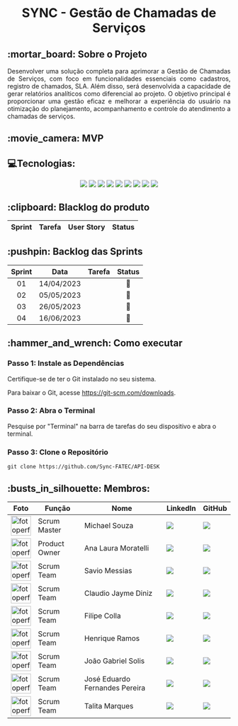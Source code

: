 <h1 align="center">SYNC - Gestão de Chamadas de Serviços </h1>
<h2>:mortar_board: Sobre o Projeto</h2>
<div align="justify">
Desenvolver uma solução completa para aprimorar a Gestão de Chamadas de Serviços, com foco em funcionalidades essenciais como cadastros, registro de chamados, SLA. Além disso, será desenvolvida a capacidade de gerar relatórios analíticos como diferencial ao projeto. O objetivo principal é proporcionar uma gestão eficaz e melhorar a experiência do usuário na otimização do planejamento, acompanhamento e controle do atendimento a chamadas de serviços.</div>

<h2>:movie_camera: MVP </h2>

<h2>💻Tecnologias: </h2>

<div align="center">
  <img src="https://img.shields.io/badge/Microsoft-666666?style=for-the-badge&logo=microsoft&logoColor=white&color=000000">
  <img src="https://img.shields.io/badge/Figma-F24E1E?style=for-the-badge&logo=figma&logoColor=white&color=000000">
  <img src="https://img.shields.io/badge/HTML-239120?style=for-the-badge&logo=html5&logoColor=white&color=000000">
  <img src="https://img.shields.io/badge/CSS-239120?&style=for-the-badge&logo=css3&logoColor=white&color=000000">
  <img src="https://img.shields.io/badge/Node.js-339933?style=for-the-badge&logo=node.js&logoColor=white&color=000000" />
  <img src="https://img.shields.io/badge/TypeScript-3178C6?style=for-the-badge&logo=typescript&logoColor=white&color=000000" />
  <img src="https://img.shields.io/badge/Mysql-7289DA?style=for-the-badge&logo=mysql&logoColor=white&color=000000">
  <img src="https://img.shields.io/badge/Discord-7289DA?style=for-the-badge&logo=discord&logoColor=white&color=000000">
  <img src="https://img.shields.io/badge/Slack-4A154B?style=for-the-badge&logo=slack&logoColor=white&color=000000">

</div>

<h2>:clipboard: Blacklog do produto</h2>

<table>
  <thead>
    <tr>
      <th>Sprint</th>
      <th>Tarefa</th>
      <th>User Story</th>
      <th>Status</th>
    </tr>
  </thead>
  <tbody>
    <!-- Linhas da tabela vazias -->
  </tbody>
</table>


<h2>:pushpin: Backlog das Sprints </h2>
<table>
  <thead>
    <tr>
      <th>Sprint</th>
      <th>Data</th>
      <th>Tarefa</th>
      <th>Status</th>
    </tr>
  </thead>
 <tbody>
  <tr>
    <td align="center">01</td>
    <td>14/04/2023</td>
    <td></td>
    <td align="center">🔄</td>
  </tr>
  <tr>
    <td align="center">02</td>
    <td>05/05/2023</td>
    <td></td>
    <td align="center">🔄</td>
  </tr>
  <tr>
    <td align="center">03</td>
    <td>26/05/2023</td>
    <td></td>
    <td align="center">🔄</td>
  </tr>
  <tr>
    <td align="center">04</td>
    <td>16/06/2023</td>
    <td></td>
    <td align="center">🔄</td>
  </tr>
</tbody>
</table>

<h2>:hammer_and_wrench: Como executar</h2>
  <h3>Passo 1: Instale as Dependências</h3>
  <p>Certifique-se de ter o Git instalado no seu sistema.</p>
  <p>Para baixar o Git, acesse <a href="https://git-scm.com/downloads">https://git-scm.com/downloads</a>.</p>
  <h3>Passo 2: Abra o Terminal</h3>
  <p>Pesquise por "Terminal" na barra de tarefas do seu dispositivo e abra o terminal.</p>
  <h3>Passo 3: Clone o Repositório</h3>
  <pre><code>git clone https://github.com/Sync-FATEC/API-DESK</code></pre>

<h2>:busts_in_silhouette: Membros:</h2>
<table>
    <thead>
        <tr>
            <th>Foto</th>
            <th>Função</th>
            <th>Nome</th>
            <th>LinkedIn</th>
            <th>GitHub</th>
        </tr>
    </thead>
    <tbody>
        <tr>
            <td>
                <a href="https://github.com/maiconsso">
                    <img src="https://avatars.githubusercontent.com/u/53847691?s=400&u=f3a98c19b124cc997a5ddcab63ae00f590d81a19&v=4"alt="fotoperfil" width="45">
                </a>
            </td>
            <td>Scrum Master</td>
            <td>Michael Souza</td>
            <td>
                <a href="https://www.linkedin.com/in/michael-ssouza/">
                    <img src='https://img.shields.io/badge/LinkedIn-0077B5?style=for-the-badge&logo=linkedin&logoColor=white&color=000000' />
                </a>
            </td>
            <td>
                <a href="https://github.com/maiconsso">
                    <img src='https://img.shields.io/badge/GitHub-100000?style=for-the-badge&logo=github&logoColor=white&color=000000' />
                </a>
            </td>
        </tr>
      <tr>
    <td>
        <a href="https://github.com/Ana-Laura-Moratelli">
            <img src="https://avatars.githubusercontent.com/u/127795446?v=4" alt="fotoperfil" width="45">
        </a>
    </td>
    <td>Product Owner</td>
    <td>Ana Laura Moratelli</td>
    <td>
        <a href="https://www.linkedin.com/in/anamoratelli">
            <img src='https://img.shields.io/badge/LinkedIn-0077B5?style=for-the-badge&logo=linkedin&logoColor=white&color=000000' />
        </a>
    </td>
    <td>
        <a href="https://github.com/Ana-Laura-Moratelli">
            <img src='https://img.shields.io/badge/GitHub-100000?style=for-the-badge&logo=github&logoColor=white&color=000000' />
        </a>
    </td>
</tr>
<tr>
    <td>
        <a href="https://github.com/SavioMessias">
            <img src="https://avatars.githubusercontent.com/u/126280277?v=4" alt="fotoperfil" width="45">
        </a>
    </td>
    <td>Scrum Team</td>
    <td>Savio Messias</td>
    <td>
        <a href="https://www.linkedin.com/in/kayquemessias">
            <img src='https://img.shields.io/badge/LinkedIn-0077B5?style=for-the-badge&logo=linkedin&logoColor=white&color=000000' />
        </a>
    </td>
    <td>
        <a href="https://github.com/SavioMessias">
            <img src='https://img.shields.io/badge/GitHub-100000?style=for-the-badge&logo=github&logoColor=white&color=000000' />
        </a>
    </td>
</tr>
      <tr>
    <td>
        <a href="https://github.com/ClaudioJaymeDiniz">
            <img src="https://avatars.githubusercontent.com/u/142222453?v=4" alt="fotoperfil" width="45">
        </a>
    </td>
    <td>Scrum Team</td>
    <td>Claudio Jayme Diniz</td>
    <td>
        <a href="https://www.linkedin.com/in/claudio-jayme/">
            <img src='https://img.shields.io/badge/LinkedIn-0077B5?style=for-the-badge&logo=linkedin&logoColor=white&color=000000' />
        </a>
    </td>
    <td>
        <a href="https://github.com/ClaudioJaymeDiniz">
            <img src='https://img.shields.io/badge/GitHub-100000?style=for-the-badge&logo=github&logoColor=white&color=000000' />
        </a>
    </td>
</tr>
        <tr>
            <td>
                <a href="https://github.com/filipecolla">
                    <img src="https://avatars.githubusercontent.com/u/74216966?v=4" alt="fotoperfil" width="45">
                </a>
            </td>
            <td>Scrum Team</td>
            <td>Filipe Colla</td>
            <td>
                <a href="https://www.linkedin.com/in/filipe-colla/">
                    <img src='https://img.shields.io/badge/LinkedIn-0077B5?style=for-the-badge&logo=linkedin&logoColor=white&color=000000' />
                </a>
            </td>
            <td>
                <a href="https://github.com/filipecolla">
                    <img src='https://img.shields.io/badge/GitHub-100000?style=for-the-badge&logo=github&logoColor=white&color=000000' />
                </a>
            </td>
        </tr>
        <tr>
            <td>
                <a href="https://github.com/henrique0401">
                    <img src="https://avatars.githubusercontent.com/u/142222260?v=4" alt="fotoperfil" width="45">
                </a>
            </td>
            <td>Scrum Team</td>
            <td>Henrique Ramos</td>
            <td>
                <a href="https://www.linkedin.com/in/henrique-ramos-a8a459290/">
                    <img src='https://img.shields.io/badge/LinkedIn-0077B5?style=for-the-badge&logo=linkedin&logoColor=white&color=000000' />
                </a>
            </td>
            <td>
                <a href="https://github.com/henrique0401">
                    <img src='https://img.shields.io/badge/GitHub-100000?style=for-the-badge&logo=github&logoColor=white&color=000000' />
                </a>
            </td>
        </tr>
        <tr>
            <td>
                <a href="https://github.com/joaogabgr">
                    <img src="https://avatars.githubusercontent.com/u/104585766?v=4" alt="fotoperfil" width="45">
                </a>
            </td>
            <td>Scrum Team</td>
            <td>João Gabriel Solis</td>
            <td>
                <a href="https://www.linkedin.com/in/joaoggbs/">
                    <img src='https://img.shields.io/badge/LinkedIn-0077B5?style=for-the-badge&logo=linkedin&logoColor=white&color=000000' />
                </a>
            </td>
            <td>
                <a href="https://github.com/joaogabgr">
                    <img src='https://img.shields.io/badge/GitHub-100000?style=for-the-badge&logo=github&logoColor=white&color=000000' />
                </a>
            </td>
        </tr>
<tr>
    <td>
        <a href="https://github.com/ZduardoPereira">
            <img src="https://avatars.githubusercontent.com/u/127692036?v=4" alt="fotoperfil" width="45">
        </a>
    </td>
    <td>Scrum Team</td>
    <td>José Eduardo Fernandes Pereira</td>
    <td>
        <a href="https://www.linkedin.com/in/jos%C3%A9-eduardo-fernandes-pereira-b26517284/">
            <img src='https://img.shields.io/badge/LinkedIn-0077B5?style=for-the-badge&logo=linkedin&logoColor=white&color=000000' />
        </a>
    </td>
    <td>
        <a href="https://github.com/ZduardoPereira">
            <img src='https://img.shields.io/badge/GitHub-100000?style=for-the-badge&logo=github&logoColor=white&color=000000' />
        </a>
    </td>
</tr>
        <tr>
            <td>
                <a href="https://github.com/talitamarques30">
                    <img src="https://avatars.githubusercontent.com/u/50883452?v=4" alt="fotoperfil" width="45">
                </a>
            </td>
            <td>Scrum Team</td>
            <td>Talita Marques</td>
            <td>
                <a href="http://linkedin.com/in/talitamarques30">
                    <img src='https://img.shields.io/badge/LinkedIn-0077B5?style=for-the-badge&logo=linkedin&logoColor=white&color=000000' />
                </a>
                 </td>
            <td>
                <a href="https://github.com/talitamarques30">
                    <img src='https://img.shields.io/badge/GitHub-100000?style=for-the-badge&logo=github&logoColor=white&color=000000' />
                </a>
            </td>
        </tr>
    </tbody>
</table>
